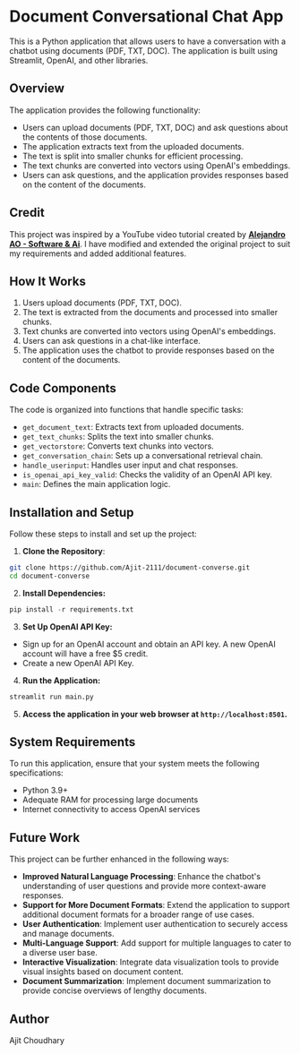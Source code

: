 
# Document Conversational Chat App

This is a Python application that allows users to have a conversation with a chatbot using documents (PDF, TXT, DOC). The application is built using Streamlit, OpenAI, and other libraries.

## Overview

The application provides the following functionality:

- Users can upload documents (PDF, TXT, DOC) and ask questions about the contents of those documents.
- The application extracts text from the uploaded documents.
- The text is split into smaller chunks for efficient processing.
- The text chunks are converted into vectors using OpenAI's embeddings.
- Users can ask questions, and the application provides responses based on the content of the documents.

## Credit

This project was inspired by a YouTube video tutorial created by **[Alejandro AO - Software & Ai](https://www.youtube.com/@alejandro_ao)**. I have modified and extended the original project to suit my requirements and added additional features.



## How It Works

1. Users upload documents (PDF, TXT, DOC).
2. The text is extracted from the documents and processed into smaller chunks.
3. Text chunks are converted into vectors using OpenAI's embeddings.
4. Users can ask questions in a chat-like interface.
5. The application uses the chatbot to provide responses based on the content of the documents.

## Code Components

The code is organized into functions that handle specific tasks:

- `get_document_text`: Extracts text from uploaded documents.
- `get_text_chunks`: Splits the text into smaller chunks.
- `get_vectorstore`: Converts text chunks into vectors.
- `get_conversation_chain`: Sets up a conversational retrieval chain.
- `handle_userinput`: Handles user input and chat responses.
- `is_openai_api_key_valid`: Checks the validity of an OpenAI API key.
- `main`: Defines the main application logic.

## Installation and Setup

Follow these steps to install and set up the project:

 1. **Clone the Repository**:
   ```bash
   git clone https://github.com/Ajit-2111/document-converse.git
   cd document-converse
```
 2. ******Install Dependencies****:**
 ```python
pip install -r requirements.txt
```
 3. ******Set Up OpenAI API Key****:**
- Sign up for an OpenAI account and obtain an API key. A new OpenAI account will have a free $5 credit.
- Create a new OpenAI API Key.

 4. ******Run the Application****:**
 ```python
streamlit run main.py
```
 5. **Access the application in your web browser at **`http://localhost:8501`**.**


## System Requirements

To run this application, ensure that your system meets the following specifications:

-   Python 3.9+
-   Adequate RAM for processing large documents
-   Internet connectivity to access OpenAI services


## Future Work

This project can be further enhanced in the following ways:

-   **Improved Natural Language Processing**: Enhance the chatbot's understanding of user questions and provide more context-aware responses.
-   **Support for More Document Formats**: Extend the application to support additional document formats for a broader range of use cases.
-   **User Authentication**: Implement user authentication to securely access and manage documents.
-   **Multi-Language Support**: Add support for multiple languages to cater to a diverse user base.
-   **Interactive Visualization**: Integrate data visualization tools to provide visual insights based on document content.
-   **Document Summarization**: Implement document summarization to provide concise overviews of lengthy documents.

## Author

Ajit Choudhary
